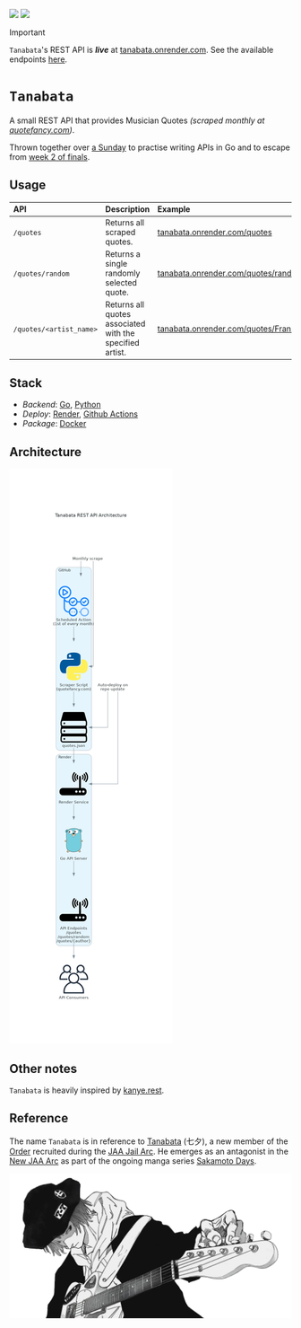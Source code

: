 [![](https://img.shields.io/badge/tanabata_1.0.0-passing-green)](https://github.com/gongahkia/tanabata/releases/tag/1.0.0) 
![](https://github.com/gongahkia/tanabata/actions/workflows/scrape.yml/badge.svg)


> [!IMPORTANT]  
> `Tanabata`'s REST API is ***live*** at [tanabata.onrender.com](https://tanabata.onrender.com/quotes). See the available endpoints [here](#usage).

# `Tanabata`

A small REST API that provides Musician Quotes *(scraped monthly at [quotefancy.com](https://quotefancy.com/))*.

Thrown together over [a Sunday](https://github.com/gongahkia/tanabata/commit/82f11bb336bd2523440523980c79317bd4bc25e8) to practise writing APIs in Go and to escape from [week 2 of finals](https://github.com/gongahkia/naobito/blob/main/asset/reference/finals.jpg).

## Usage

| API | Description | Example |
| :--- | :--- | :--- |
| `/quotes` | Returns all scraped quotes. | [tanabata.onrender.com/quotes](https://tanabata.onrender.com/quotes) |
| `/quotes/random` | Returns a single randomly selected quote. | [tanabata.onrender.com/quotes/random](https://tanabata.onrender.com/quotes/random) |
| `/quotes/<artist_name>` | Returns all quotes associated with the specified artist. | [tanabata.onrender.com/quotes/Frank%20Ocean](https://tanabata.onrender.com/quotes/Frank%20Ocean) |

## Stack

* *Backend*: [Go](https://go.dev/), [Python](https://www.python.org/)
* *Deploy*: [Render](https://render.com/), [Github Actions](https://github.com/features/actions)
* *Package*: [Docker](https://www.docker.com/)

## Architecture

![](./asset/reference/architecture.png)

## Other notes

`Tanabata` is heavily inspired by [kanye.rest](https://github.com/ajzbc/kanye.rest).

## Reference

The name `Tanabata` is in reference to [Tanabata](https://sakamoto-days.fandom.com/wiki/Tanabata) (七夕), a new member of the [Order](https://sakamoto-days.fandom.com/wiki/Order) recruited during the [JAA Jail Arc](https://sakamoto-days.fandom.com/wiki/JAA_Jail_Arc). He emerges as an antagonist in the [New JAA Arc](https://sakamoto-days.fandom.com/wiki/New_JAA_Arc) as part of the ongoing manga series [Sakamoto Days](https://sakamoto-days.fandom.com/wiki/Sakamoto_Days_Wiki).

![](./asset/logo/tanabata.webp)